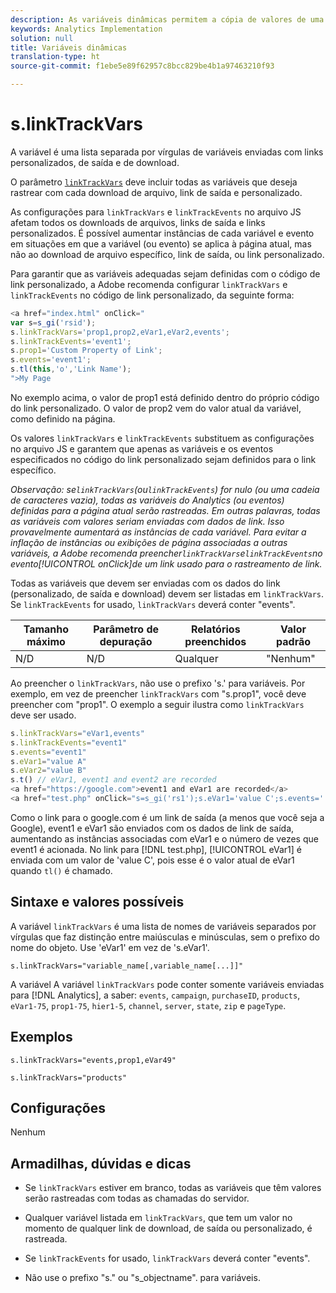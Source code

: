 ```yaml
---
description: As variáveis dinâmicas permitem a cópia de valores de uma variável para outra sem precisar digitar os valores completos várias vezes nas solicitações de imagem do site.
keywords: Analytics Implementation
solution: null
title: Variáveis dinâmicas
translation-type: ht
source-git-commit: f1ebe5e89f62957c8bcc829be4b1a97463210f93

---
```



# s.linkTrackVars

A variável é uma lista separada por vírgulas de variáveis enviadas com links personalizados, de saída e de download.

O parâmetro [`linkTrackVars`](https://docs.adobe.com/content/help/pt-BR/analytics/implementation/javascript-implementation/variables-analytics-reporting/config-var/s-linktrackvars.html) deve incluir todas as variáveis que deseja rastrear com cada download de arquivo, link de saída e personalizado. 

As configurações para `linkTrackVars` e `linkTrackEvents` no arquivo JS afetam todos os downloads de arquivos, links de saída e links personalizados. É possível aumentar instâncias de cada variável e evento em situações em que a variável (ou evento) se aplica à página atual, mas não ao download de arquivo específico, link de saída, ou link personalizado.

Para garantir que as variáveis adequadas sejam definidas com o código de link personalizado, a Adobe recomenda configurar `linkTrackVars` e `linkTrackEvents` no código de link personalizado, da seguinte forma:

```js
<a href="index.html" onClick=" 
var s=s_gi('rsid'); 
s.linkTrackVars='prop1,prop2,eVar1,eVar2,events'; 
s.linkTrackEvents='event1'; 
s.prop1='Custom Property of Link'; 
s.events='event1'; 
s.tl(this,'o','Link Name'); 
">My Page 
```

No exemplo acima, o valor de prop1 está definido dentro do próprio código do link personalizado. O valor de prop2 vem do valor atual da variável, como definido na página.

Os valores `linkTrackVars` e `linkTrackEvents` substituem as configurações no arquivo JS e garantem que apenas as variáveis e os eventos especificados no código do link personalizado sejam definidos para o link específico.

*Observação: se`linkTrackVars`(ou`linkTrackEvents`) for nulo (ou uma cadeia de caracteres vazia), todas as variáveis do Analytics (ou eventos) definidas para a página atual serão rastreadas. Em outras palavras, todas as variáveis com valores seriam enviadas com dados de link. Isso provavelmente aumentará as instâncias de cada variável. Para evitar a inflação de instâncias ou exibições de página associadas a outras variáveis, a Adobe recomenda preencher`linkTrackVars`e`linkTrackEvents`no evento[!UICONTROL onClick]de um link usado para o rastreamento de link.*

Todas as variáveis que devem ser enviadas com os dados do link (personalizado, de saída e download) devem ser listadas em `linkTrackVars`. Se `linkTrackEvents` for usado, `linkTrackVars` deverá conter "events".

| Tamanho máximo | Parâmetro de depuração | Relatórios preenchidos | Valor padrão |
|---|---|---|---|
| N/D | N/D | Qualquer | "Nenhum" |

Ao preencher o `linkTrackVars`, não use o prefixo 's.' para variáveis. Por exemplo, em vez de preencher `linkTrackVars` com "s.prop1", você deve preencher com "prop1". O exemplo a seguir ilustra como `linkTrackVars` deve ser usado.

```js
s.linkTrackVars="eVar1,events" 
s.linkTrackEvents="event1" 
s.events="event1" 
s.eVar1="value A" 
s.eVar2="value B" 
s.t() // eVar1, event1 and event2 are recorded 
<a href="https://google.com">event1 and eVar1 are recorded</a> 
<a href="test.php" onClick="s=s_gi('rs1');s.eVar1='value C';s.events='';s.tl(this,'o')">eVar1 is recorded</a> 
```

Como o link para o google.com é um link de saída (a menos que você seja a Google), event1 e eVar1 são enviados com os dados de link de saída, aumentando as instâncias associadas com eVar1 e o número de vezes que event1 é acionada. No link para [!DNL test.php], [!UICONTROL eVar1] é enviada com um valor de 'value C', pois esse é o valor atual de eVar1 quando `tl()` é chamado.

## Sintaxe e valores possíveis

A variável `linkTrackVars` é uma lista de nomes de variáveis separados por vírgulas que faz distinção entre maiúsculas e minúsculas, sem o prefixo do nome do objeto. Use 'eVar1' em vez de 's.eVar1'.

```
s.linkTrackVars="variable_name[,variable_name[...]]"
```

A variável  A variável `linkTrackVars` pode conter somente variáveis enviadas para [!DNL Analytics], a saber: `events`, `campaign`, `purchaseID`, `products`, `eVar1-75`, `prop1-75`, `hier1-5`, `channel`, `server`, `state`, `zip` e `pageType`.

## Exemplos

```
s.linkTrackVars="events,prop1,eVar49"
```

```
s.linkTrackVars="products"
```

## Configurações

Nenhum

## Armadilhas, dúvidas e dicas

* Se `linkTrackVars` estiver em branco, todas as variáveis que têm valores serão rastreadas com todas as chamadas do servidor.
* Qualquer variável listada em `linkTrackVars`, que tem um valor no momento de qualquer link de download, de saída ou personalizado, é rastreada.
* Se `linkTrackEvents` for usado, `linkTrackVars` deverá conter "events".

* Não use o prefixo "s." ou "s_objectname". para variáveis.
